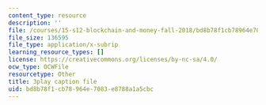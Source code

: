 ```yaml
---
content_type: resource
description: ''
file: /courses/15-s12-blockchain-and-money-fall-2018/bd8b78f1cb78964e7083e8788a1a5cbc_JPkgJwJHYSc.srt
file_size: 136595
file_type: application/x-subrip
learning_resource_types: []
license: https://creativecommons.org/licenses/by-nc-sa/4.0/
ocw_type: OCWFile
resourcetype: Other
title: 3play caption file
uid: bd8b78f1-cb78-964e-7083-e8788a1a5cbc
---
```

